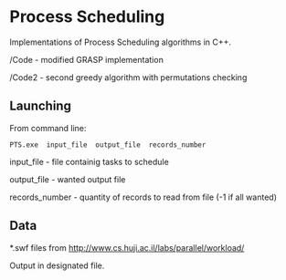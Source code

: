 # Process Scheduling


Implementations of Process Scheduling algorithms in C++.

/Code - modified GRASP implementation

/Code2 - second greedy algorithm with permutations checking

## Launching


From command line:

```
PTS.exe  input_file  output_file  records_number

```
input_file - file containig tasks to schedule

output_file - wanted output file

records_number - quantity of records to read from file (-1 if all wanted)


## Data


*.swf files from http://www.cs.huji.ac.il/labs/parallel/workload/

Output in designated file.